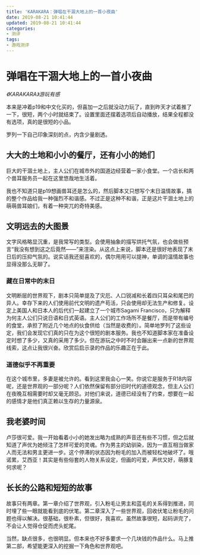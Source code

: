 ```yaml
---
title: 'KARAKARA：弹唱在干涸大地上的一首小夜曲'
date: 2019-08-21 10:41:44
updated: 2019-08-21 10:41:44
categories:
- 测评
tags:
- 游戏测评
---
```


# 弹唱在干涸大地上的一首小夜曲
*《KARAKARA》游玩有感*

本来是冲着p19和中文化买的，但喜加一之后就没动力玩了，直到昨天才试着推了一下，很短，两个小时就结束了。设置里面还摆着选项后自动播放，结果全程都没有选项，真的是很短的小品。

罗列一下自己印象深刻的点，内含少量剧透。

## 大大的土地和小小的餐厅，还有小小的她们

巨大的干涸土地上，主人公们在城市外的国道边经营着一家小食堂。一个店长和两个兽耳服务员一起在这里悠哉地生活着。

我也不知道只是p19想画兽耳还是怎么的，然后脚本又只想写个末日温情故事，搞的整个作品给我一种强烈不和谐感。不过正是这种不和谐，正是这片干涸土地上的萌萌兽耳娘们，有着一种突兀的奇特美感。

<!--more-->
## 文明远去的大图景

文字风格略显沉重，是我常写的类型。会使用抽象的描写烘托气氛，也会做些预言“我没有想到这之后竟然——”来渲染。从这点上来说，脚本还是很好地表现了末日后的压抑气氛的。说实话我还挺喜欢的，偶尔用用可以提神，单调的温情故事也显得没那么无聊了。

### 藏在日常中的末日

文明断层的世界观下，剧本只简单提及了灾厄、人口锐减和长着四只耳朵和尾巴的异人。幸存下来的人们使用前代文明的遗产苟活，只会使用却无法生产和修复。设定上美国人和日本人的后代们一起建立了一个城市Sagami Francisco，只为解释为何主人公们只说日语和日式英语。主人公们的工作场所不是餐厅，而是带有编号的食堂，承担了附近几个地点的伙食供给（当然是收费的）。简单地罗列了这些设定，我们会发现它们真的只在为这个很短的剧本服务。我也不知道脚本家在准备设定时想了多少，又真的采用了多少。但在游玩之中时不时会蹦出来一点新的世界观线索，这点让我很兴奋。欣赏后启示录的作品的乐趣正在于此。

### 道德似乎不再重要

在这个城市里，多妻是被允许的。看到这里我会心一笑。你说它是服务于R18内容呢，还是世界观的一部分呢？人们依然保留有部分旧时代的道德观念，但主人公们在夜晚互相需要时却又毫无顾忌。对他们来说，道德已经没有了约束，想要在一起的感情才是他们真正赖以生存的力量源泉。

## 我老婆时间

卢莎很可爱。我一开始看着小小的她发出略为成熟的声音还有些不习惯，但之后就知道了声优为她倾注了怎样可爱的灵魂。作为男主的幼驯染，因为一直互相当做家人而无法和男主更进一步。这个停滞的状态因为粉毛的加入而被轻松地破坏了。哦诺累，艾西亚！其实是有些俗套的人物关系设定，但画的可爱，声优又好，萌豚复何求呢？

## 长长的公路和短短的故事

故事只有两章。第一章介绍了世界观，引入粉毛让男主和蓝毛的关系得到推进，同时埋了些一眼就能看到底的伏笔。第二章深入了一些世界观，回收伏笔让粉毛的问题也得以解决。很基础，很朴素，但很好，我喜欢。虽然故事很短，起码讲完了，不会让人觉得仓促而虎头蛇尾。

当然，缺点很多，也很明显。但本来也不好多要求一个几块钱的作品什么。马上推第二部，希望能更深入的挖掘一下角色和世界观吧。
